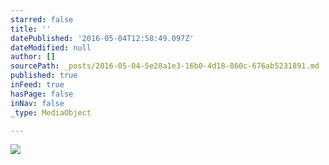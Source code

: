 ```yaml
---
starred: false
title: ''
datePublished: '2016-05-04T12:58:49.097Z'
dateModified: null
author: []
sourcePath: _posts/2016-05-04-5e28a1e3-16b0-4d18-860c-676ab5231891.md
published: true
inFeed: true
hasPage: false
inNav: false
_type: MediaObject

---
```

![](https://the-grid-user-content.s3-us-west-2.amazonaws.com/43548ff2-0fa1-4e8b-9fda-797698d30838.jpg)